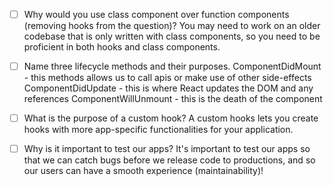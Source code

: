 - [ ] Why would you use class component over function components (removing hooks from the question)?
      You may need to work on an older codebase that is only written with class components, so you need to be proficient in both hooks and class components.

- [ ] Name three lifecycle methods and their purposes.
      ComponentDidMount - this methods allows us to call apis or make use of other side-effects
      ComponentDidUpdate - this is where React updates the DOM and any references
      ComponentWillUnmount - this is the death of the component
- [ ] What is the purpose of a custom hook?
      A custom hooks lets you create hooks with more app-specific functionalities for your application.
- [ ] Why is it important to test our apps?
      It's important to test our apps so that we can catch bugs before we release code to productions, and so our users can have a smooth experience (maintainability)!
